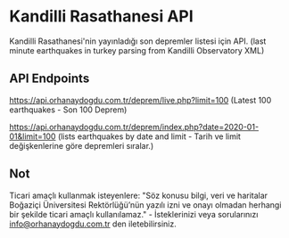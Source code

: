 
# Kandilli Rasathanesi API
Kandilli Rasathanesi'nin yayınladığı son depremler listesi için API. (last minute earthquakes in turkey parsing from Kandilli Observatory XML)

## API Endpoints
https://api.orhanaydogdu.com.tr/deprem/live.php?limit=100 (Latest 100 earthquakes - Son 100 Deprem)

https://api.orhanaydogdu.com.tr/deprem/index.php?date=2020-01-01&limit=100 (lists earthquakes by date and limit - Tarih ve limit değişkenlerine göre depremleri sıralar.)
## Not
Ticari amaçlı kullanmak isteyenlere: "Söz konusu bilgi, veri ve haritalar Boğaziçi Üniversitesi Rektörlüğü’nün yazılı izni ve onayı olmadan herhangi bir şekilde ticari amaçlı kullanılamaz." - İsteklerinizi veya sorularınızı info@orhanaydogdu.com.tr den iletebilirsiniz.
